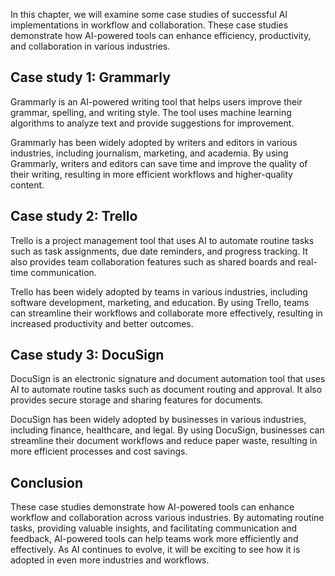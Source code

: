
In this chapter, we will examine some case studies of successful AI implementations in workflow and collaboration. These case studies demonstrate how AI-powered tools can enhance efficiency, productivity, and collaboration in various industries.

Case study 1: Grammarly
-----------------------

Grammarly is an AI-powered writing tool that helps users improve their grammar, spelling, and writing style. The tool uses machine learning algorithms to analyze text and provide suggestions for improvement.

Grammarly has been widely adopted by writers and editors in various industries, including journalism, marketing, and academia. By using Grammarly, writers and editors can save time and improve the quality of their writing, resulting in more efficient workflows and higher-quality content.

Case study 2: Trello
--------------------

Trello is a project management tool that uses AI to automate routine tasks such as task assignments, due date reminders, and progress tracking. It also provides team collaboration features such as shared boards and real-time communication.

Trello has been widely adopted by teams in various industries, including software development, marketing, and education. By using Trello, teams can streamline their workflows and collaborate more effectively, resulting in increased productivity and better outcomes.

Case study 3: DocuSign
----------------------

DocuSign is an electronic signature and document automation tool that uses AI to automate routine tasks such as document routing and approval. It also provides secure storage and sharing features for documents.

DocuSign has been widely adopted by businesses in various industries, including finance, healthcare, and legal. By using DocuSign, businesses can streamline their document workflows and reduce paper waste, resulting in more efficient processes and cost savings.

Conclusion
----------

These case studies demonstrate how AI-powered tools can enhance workflow and collaboration across various industries. By automating routine tasks, providing valuable insights, and facilitating communication and feedback, AI-powered tools can help teams work more efficiently and effectively. As AI continues to evolve, it will be exciting to see how it is adopted in even more industries and workflows.
